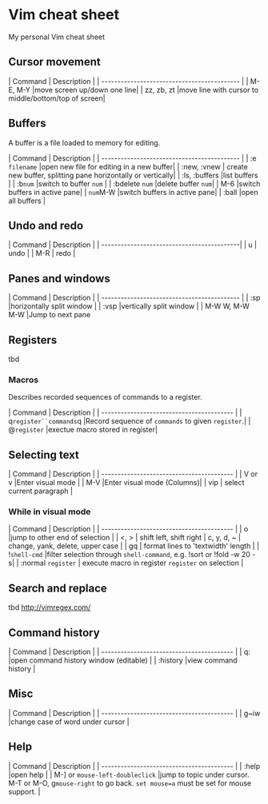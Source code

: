 # Vim cheat sheet
My personal Vim cheat sheet

## Cursor movement
| Command         | Description              |
| ------------------------------------------- |
| M-E, M-Y        |move screen up/down one line|
| zz, zb, zt      |move line with cursor to middle/bottom/top of screen|


## Buffers
A buffer is a file loaded to memory for editing.

| Command         | Description              |
| ------------------------------------------- |
| :e `filename`   |open new file for editing in a new buffer|
| :new, :vnew     | create new buffer, splitting pane horizontally or vertically|
| :ls, :buffers   |list buffers              |
| :b`num`         |switch to buffer `num`    |
| :bdelete `num`  |delete buffer `num`|
| M-6             |switch buffers in active pane|
| `num`M-W             |switch buffers in active pane|
| :ball           |open all buffers           |


## Undo and redo
| Command         | Description              |
| -------------------------------------------|
| u               | undo                     |
| M-R             | redo                     |

## Panes and windows
| Command         | Description             |
| ------------------------------------------- |
| :sp             |horizontally split window |
| :vsp            |vertically split window   |
| M-W W, M-W M-W  |Jump to next pane

## Registers
tbd

### Macros
Describes recorded sequences of commands to a register.

| Command         | Description             |
| ----------------------------------------- |
| q`register``commands`q |Record sequence of `commands` to given `register`.|
| @`register`           |exectue macro stored in register|


## Selecting text
| Command         | Description             |
| ----------------------------------------- |
| V or v          |Enter visual mode        |
| M-V             |Enter visual mode (Columns)|
| vip             | select current paragraph |

### While in visual mode
| Command         | Description             |
| ----------------------------------------- |
| o               |jump to other end of selection        |
| <, >            | shift left, shift right
| c, y, d, ~         | change, yank, delete, upper case |
| gq              | format lines to 'textwidth' length |
| !`shell-cmd`          |filter selection through `shell-command`, e.g. !sort or !fold -w 20 -s|
| :normal `register` | execute macro in register `register` on selection |

## Search and replace
tbd http://vimregex.com/

## Command history
| Command         | Description             |
| ----------------------------------------- |
| q:              |open command history window (editable)  |
| :history        |view command history     |

## Misc
| Command         | Description             |
| ----------------------------------------- |
| g~iw            |change case of word under cursor |

## Help
| Command         | Description             |
| ----------------------------------------- |
| :help             |open help              |
| M-] or `mouse-left-doubleclick` |jump to topic under cursor. M-T or M-O, g`mouse-right` to go back. `set mouse=a` must be set for mouse support. |

